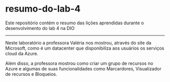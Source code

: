# resumo-do-lab-4
Este repositório contém o resumo das lições aprendidas durante o desenvolvimento do lab 4 na DIO

---
Neste laboratório a professora Valéria nos mostrou, através do site da Microsoft, como é um datacenter que disponibiliza aos usuários os serviços cloud da Azure.

Além disso, a professora mostrou como criar um grupo de recursos no Azure e algumas de suas funcionalidades como Marcardores, Visualizador de recursos e Bloqueios.

